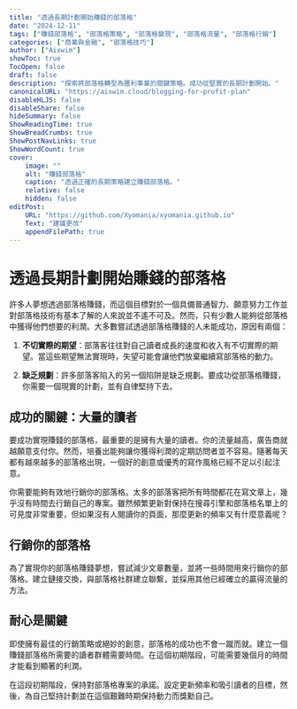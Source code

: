 ```yaml
---
title: "透過長期計劃開始賺錢的部落格"
date: "2024-12-11"
tags: ["賺錢部落格", "部落格策略", "部落格變現", "部落格流量", "部落格行銷"]
categories: ["商業與金融", "部落格技巧"]
author: ["Aixwim"]
showToc: true
TocOpen: false
draft: false
description: "探索將部落格轉型為獲利事業的關鍵策略。成功從堅實的長期計劃開始。"
canonicalURL: "https://aixwim.cloud/blogging-for-profit-plan"
disableHLJS: false
disableShare: false
hideSummary: false
ShowReadingTime: true
ShowBreadCrumbs: true
ShowPostNavLinks: true
ShowWordCount: true
cover:
    image: ""
    alt: "賺錢部落格"
    caption: "透過正確的長期策略建立賺錢部落格。"
    relative: false
    hidden: false
editPost:
    URL: "https://github.com/Xyomania/xyomania.github.io"
    Text: "建議更改"
    appendFilePath: true
---
```


# 透過長期計劃開始賺錢的部落格

許多人夢想透過部落格賺錢，而這個目標對於一個具備普通智力、願意努力工作並對部落格技術有基本了解的人來說並不遙不可及。然而，只有少數人能夠從部落格中獲得他們想要的利潤。大多數嘗試透過部落格賺錢的人未能成功，原因有兩個：

1. **不切實際的期望**：部落客往往對自己讀者成長的速度和收入有不切實際的期望。當這些期望無法實現時，失望可能會讓他們放棄繼續寫部落格的動力。

2. **缺乏規劃**：許多部落客陷入的另一個陷阱是缺乏規劃。要成功從部落格賺錢，你需要一個現實的計劃，並有自律堅持下去。

## 成功的關鍵：大量的讀者

要成功實現賺錢的部落格，最重要的是擁有大量的讀者。你的流量越高，廣告商就越願意支付你。然而，培養出能夠讓你獲得利潤的定期訪問者並不容易。隨著每天都有越來越多的部落格出現，一個好的創意或優秀的寫作風格已經不足以引起注意。

你需要能夠有效地行銷你的部落格。太多的部落客把所有時間都花在寫文章上，幾乎沒有時間去行銷自己的專案。雖然頻繁更新對保持在搜尋引擎和部落格名單上的可見度非常重要，但如果沒有人閱讀你的頁面，那麼更新的頻率又有什麼意義呢？

## 行銷你的部落格

為了實現你的部落格賺錢夢想，嘗試減少文章數量，並將一些時間用來行銷你的部落格。建立鏈接交換，與部落格社群建立聯繫，並採用其他已經確立的贏得流量的方法。

## 耐心是關鍵

即使擁有最佳的行銷策略或絕妙的創意，部落格的成功也不會一蹴而就。建立一個賺錢部落格所需要的讀者群體需要時間。在這個初期階段，可能需要幾個月的時間才能看到顯著的利潤。

在這段初期階段，保持對部落格專案的承諾。設定更新頻率和吸引讀者的目標，然後，為自己堅持計劃並在這個艱難時期保持動力而獎勳自己。
